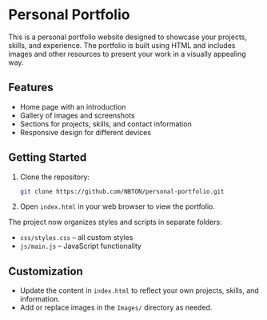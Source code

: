 # Personal Portfolio

This is a personal portfolio website designed to showcase your projects, skills, and experience. The portfolio is built using HTML and includes images and other resources to present your work in a visually appealing way.

## Features
- Home page with an introduction
- Gallery of images and screenshots
- Sections for projects, skills, and contact information
- Responsive design for different devices

## Getting Started
1. Clone the repository:
   ```bash
   git clone https://github.com/NBTON/personal-portfolio.git
   ```
2. Open `index.html` in your web browser to view the portfolio.

The project now organizes styles and scripts in separate folders:
* `css/styles.css` – all custom styles
* `js/main.js` – JavaScript functionality

## Customization
- Update the content in `index.html` to reflect your own projects, skills, and information.
- Add or replace images in the `Images/` directory as needed. 
